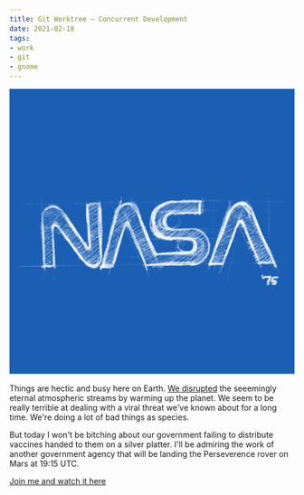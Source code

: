 ```yaml
---
title: Git Worktree — Concurrent Development
date: 2021-02-18
tags:
- work
- git
- gnome
---
```


![NASA Logo by Bruce Blackburn](nasa.png)

Things are hectic and busy here on Earth. [We disrupted](https://www.theguardian.com/science/2021/feb/17/arctic-heating-winter-storms-climate-change) the seeemingly eternal atmospheric streams by warming up the planet. We seem to be really terrible at dealing with a viral threat we've known about for a long time. We're doing a lot of bad things as species.

But today I won't be bitching about our government failing to distribute vaccines handed to them on a silver platter. I'll be admiring the work of another government agency that will be landing the Perseverence rover on Mars at 19:15 UTC.

[Join me and watch it here](https://www.youtube.com/watch?v=kPrbJ63qUc4&list=PLTiv_XWHnOZo89xfQyRUub76zNlQTLNrJ&index=1)